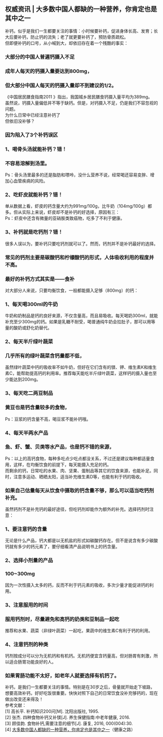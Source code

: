 ## 权威资讯 | 大多数中国人都缺的一种营养，你肯定也是其中之一  
补钙，似乎是我们一生都要关注的事情：小时候要补钙，促进身体长高、发育；长大后要补钙，防止钙的流失；老了就更要补钙了，预防骨质疏松。  
但即便补钙的口号，从小喊到大，却依旧存在着一个残酷的事实：  
### 大部分的中国人普遍钙摄入不足  
### 成年人每天的钙摄入量要达到800mg，  
### 但大部分中国人每天的钙摄入量却不到建议的1/2。  
《中国居民膳食指南2011 》指出，我国城乡居民膳食钙摄入量平均为389mg。  
虽然说，钙摄入量偏低并不等于缺钙。但是，对钙摄入不足，仍是我们不容忽视的问题。  
为什么日常中已经注意补钙了  
但依旧没补够？  
### 因为陷入了3个补钙误区  
### 1、喝骨头汤就能补钙？错！  
### 不容易溶解到汤里。  
Ps：骨头汤里最多的还是脂肪和嘌呤，没什么营养不说，经常喝还容易变胖、增加心血管疾病的风险。  
### 2、吃虾皮就能补钙？错！  
单从数据上看，虾皮的钙含量大约为991mg/100g，比牛奶（104mg/100g）都多。但从实际上来说，虾皮却不是补钙的好选择，原因有三：  
Ps：虾皮中还含有微量的亚硝胺类致癌物，吃多了不利于健康。  
### 3、补钙就是吃钙剂？错！  
很多人误以为，要补钙只要吃钙剂就可以了。然而，钙剂并不是补钙最好的选择。  
### 常见的钙剂主要是碳酸钙和柠檬酸钙的形式，人体吸收利用的程度并不高。  
### 最好的补钙方式其实是——食补  
对大部分人来说，只要均衡饮食，一般都能摄入足够（800mg）的钙：  
### 1、每天喝300ml的牛奶  
牛奶和奶制品是钙的良好来源，不仅含量高，而且易吸收。每天喝奶300ml，就能补充至少300mg的钙。如果是乳糖不耐受，喝普通纯牛奶会拉肚子，那可以用等量的酸奶或舒化奶替代。  
### 2、每天半斤绿叶蔬菜  
### 几乎所有的绿叶蔬菜含钙量都不低，  
虽然绿叶蔬菜中钙的吸收率不如牛奶，但好在它们含有的镁、钾、维生素K和维生素C，能帮助提高钙的利用率。推荐每天能吃半斤绿叶蔬菜，这样钙的摄入量也至少能达到200mg。  
### 3、每天吃二两豆制品  
### 黄豆也是钙含量较多的食物，  
Ps：豆浆的钙含量不高，喝豆浆不能补钙哦。  
### 4、每天半两水产品  
### 鱼、虾、蟹、贝类等水产品，也是钙不错的来源，  
Ps：以上的高钙食物，每种多吃点少吃点都没关系，不过还是建议每种都适量食用，这样，在均衡饮食的前提下，每天能摄入充足的钙。  
而剩余的钙，日常吃的水果、肉、坚果、蛋制品等其它的饮食来源，也能补足。同时，注意多运动、晒晒太阳，适当补充维生素D等，也能有利于钙的吸收。  
### 如果自己估量每天从饮食中摄取的钙含量不够，那么可以适当吃钙剂补充。  
虽然钙剂不是补充钙的最好途径，但吃钙剂却能作为额外的补充。选择钙剂时注意：  
### 1、要注意钙的含量  
无论是什么产品，钙大都是以无机盐的形式如碳酸钙存在。但不是说含有多少碳酸钙就有多少的钙元素了，要仔细看清产品说明书上的钙含量。  
### 2、选择小剂量的产品  
### 100~300mg  
因为一次性摄入太多的钙，反而不利于钙元素的吸收，多次少量才能促进钙的利用。  
### 3、注意服用的时间  
### 服用钙剂时，尽量避免和高钙的奶类和豆制品一起吃  
推荐和水果、蔬菜（非绿叶蔬菜）一起吃，果蔬中的维生素C有利于钙的利用。  
### 4、注意钙剂的种类  
钙剂按成分可以分为无机钙和有机钙。无机钙便宜含钙量高，但对肠胃有刺激，所以适合肠胃功能良好的人。  
### 如果胃肠功能不太好，如老年人就要选择有机钙了。  
补钙，是我们一生都要关注的事情。特别是在30岁之后，骨量就开始走下坡路，想要高效补钙，好好吃饭很重要。快快对照下自己的日常饮食没补充够钙的，现在做出改变还来得及！  
参考文献：  
[1] 高长平. 补钙知识200问[M]. 沈阳出版社, 1995.  
[2] 张杰. 四种食物补钙又补镁[J]. 养生保健指南:中老年健康, 2016.  
[3] 顾佳韵. 食物补钙,需要注意的细节[J]. 康复, 2016, 000(004):30.  
[4] <a href="https://www.toutiao.com/a6823632230384927244/"> 大多数中国人都缺的一种营养，你肯定也是其中之一</a>（健康之路）  
